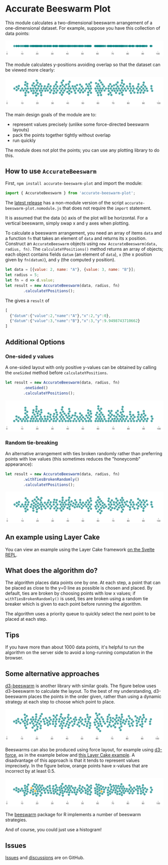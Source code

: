 # Accurate Beeswarm Plot

This module calculates a two-dimensional beeswarm arrangement
of a one-dimensional dataset.  For example, suppose you have this
collection of data points:

![A one-dimensional scatter plot](img/points-on-line.png)

The module calculates y-positions avoiding overlap so that the dataset can
be viewed more clearly:

![A beeswarm plot](img/accurate-beeswarm.png)

The main design goals of the module are to:
- represent values precisely (unlike some force-directed beeswarm layouts)
- pack the points together tightly without overlap
- run quickly

The module does not plot the points; you can use any plotting library to do this.

## How to use `AccurateBeeswarm`

First, `npm install accurate-beeswarm-plot` and import the module:

```javascript
import { AccurateBeeswarm } from 'accurate-beeswarm-plot';
```

The [latest release](https://github.com/jtrim-ons/accurate-beeswarm-plot/releases/latest)
has a non-module version of the script
`accurate-beeswarm-plot.nomodule.js` that does not require the `import`
statement.

It is assumed that the data (x) axis of the plot will be horizontal.  For
a vertical beeswarm, simply swap x and y axes when plotting.

To calculate a beeswarm arrangement, you need an array of items `data`
and a function `fn` that takes an element of `data` and returns its x position.
Construct an `AccurateBeeswarm` objects using `new AccurateBeeswarm(data, radius, fn)`.
The `calculateYPositions()` method returns an array of objects;  each object contains fields
`datum` (an element of `data`), `x` (the x position given by `fn(datum)`), and `y`
(the computed y position).

```javascript
let data = [{value: 2, name: "A"}, {value: 3, name: "B"}];
let radius = 5;
let fn = d => d.value;
let result = new AccurateBeeswarm(data, radius, fn)
        .calculateYPositions();
```

The gives a `result` of

```javascript
[
  {"datum":{"value":2,"name":"A"},"x":2,"y":0},
  {"datum":{"value":3,"name":"B"},"x":3,"y":9.9498743710662}
]
```

## Additional Options

### One-sided y values

A one-sided layout with only positive y-values can be obtained by calling
the `oneSided` method before `calculateYPositions`.

```javascript
let result = new AccurateBeeswarm(data, radius, fn)
        .oneSided()
        .calculateYPositions();
```

![A one-sided beeswarm plot](img/accurate-beeswarm-one-sided.png)

### Random tie-breaking

An alternative arrangement with ties broken randomly rather than preferring
points with low values (this sometimes reduces the "honeycomb" appearance):

```javascript
let result = new AccurateBeeswarm(data, radius, fn)
        .withTiesBrokenRandomly()
        .calculateYPositions();
```

![A beeswarm plot using random tie-breaking](img/accurate-beeswarm-random.png)

## An example using Layer Cake

You can view an example using the Layer Cake framework
[on the Svelte REPL](https://svelte.dev/repl/115fa52a16d34cd8992c829119266df0?version=3.35.0).

## What does the algorithm do?

The algorithm places data points one by one.  At each step, a point that can be
placed as close to the y=0 line as possible is chosen and placed.  By default,
ties are broken by choosing points with low x values; if `withTiesBrokenRandomly()`
is used, ties are broken using a random tie breaker which is given to each point
before running the algorithm.

The algorithm uses a priority queue to quickly select the next point to be placed
at each step.

## Tips

If you have more than about 1000 data points, it's helpful to run the algorithm
on the server side to avoid a long-running computation in the browser.

## Some alternative approaches

[d3-beeswarm](https://github.com/Kcnarf/d3-beeswarm) is another library
with similar goals.  The figure below uses d3-beeswarm to calculate the layout.
To the best of my understanding, d3-beeswarm places the points in the order given,
rather than using a dynamic strategy at each step to choose which point to place.

![A beeswarm plot using d3-beeswarm](img/d3-beeswarm.png)

Beeswarms can also be produced using force layout, for example using
[d3-force](https://github.com/d3/d3-force), as in the example below and
[this Layer Cake example](https://layercake.graphics/example/BeeswarmForce).
A disadvantage of this approach is that it tends to represent values imprecisely.
In the figure below, orange points have x-values that are incorrect by at least 0.5.

![A beeswarm plot using force layout](img/force-layout.png)

The [beeswarm](https://github.com/aroneklund/beeswarm) package for R implements
a number of beeswarm strategies.

And of course, you could just use a histogram!

## Issues

[Issues](https://github.com/jtrim-ons/accurate-beeswarm-plot/issues)
and [discussions](https://github.com/jtrim-ons/accurate-beeswarm-plot/discussions)
are on GitHub.
